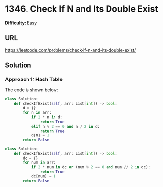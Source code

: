 # 1346. Check If N and Its Double Exist

**Difficulty:** Easy

## URL

https://leetcode.com/problems/check-if-n-and-its-double-exist/

## Solution

### Approach 1: Hash Table

The code is shown below:

```python
class Solution:
    def checkIfExist(self, arr: List[int]) -> bool:
        d = {}
        for n in arr:
            if 2 * n in d:
                return True
            elif n % 2 == 0 and n / 2 in d:
                return True
            d[n] = 1
        return False
```

```python
class Solution:
    def checkIfExist(self, arr: List[int]) -> bool:
        dc = {}
        for num in arr:
            if 2 * num in dc or (num % 2 == 0 and num // 2 in dc):
                return True
            dc[num] = 1
        return False
```

